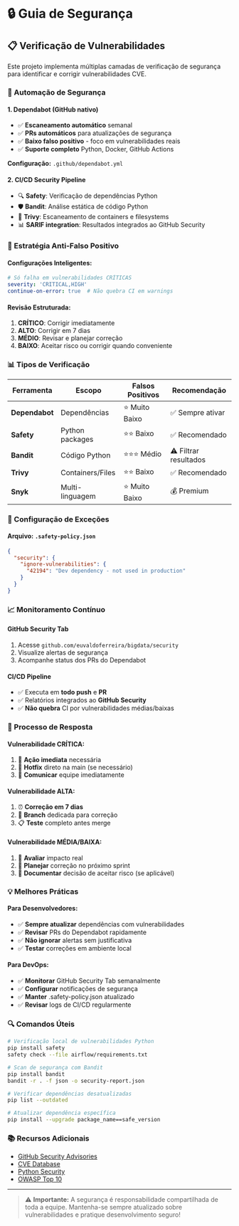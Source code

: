 # 🔒 Guia de Segurança

## 📋 Verificação de Vulnerabilidades

Este projeto implementa múltiplas camadas de verificação de segurança para identificar e corrigir vulnerabilidades CVE.

### 🤖 Automação de Segurança

#### **1. Dependabot (GitHub nativo)**
- ✅ **Escaneamento automático** semanal
- ✅ **PRs automáticos** para atualizações de segurança
- ✅ **Baixo falso positivo** - foco em vulnerabilidades reais
- ✅ **Suporte completo** Python, Docker, GitHub Actions

**Configuração:** `.github/dependabot.yml`

#### **2. CI/CD Security Pipeline**
- 🔍 **Safety**: Verificação de dependências Python
- 🛡️ **Bandit**: Análise estática de código Python
- 🐳 **Trivy**: Escaneamento de containers e filesystems
- 📊 **SARIF integration**: Resultados integrados ao GitHub Security

### 🎯 Estratégia Anti-Falso Positivo

#### **Configurações Inteligentes:**
```yaml
# Só falha em vulnerabilidades CRÍTICAS
severity: 'CRITICAL,HIGH'
continue-on-error: true  # Não quebra CI em warnings
```

#### **Revisão Estruturada:**
1. **CRÍTICO**: Corrigir imediatamente
2. **ALTO**: Corrigir em 7 dias  
3. **MÉDIO**: Revisar e planejar correção
4. **BAIXO**: Aceitar risco ou corrigir quando conveniente

### 📊 Tipos de Verificação

| Ferramenta | Escopo | Falsos Positivos | Recomendação |
|------------|--------|------------------|--------------|
| **Dependabot** | Dependências | ⭐ Muito Baixo | ✅ Sempre ativar |
| **Safety** | Python packages | ⭐⭐ Baixo | ✅ Recomendado |
| **Bandit** | Código Python | ⭐⭐⭐ Médio | ⚠️ Filtrar resultados |
| **Trivy** | Containers/Files | ⭐⭐ Baixo | ✅ Recomendado |
| **Snyk** | Multi-linguagem | ⭐ Muito Baixo | 💰 Premium |

### 🔧 Configuração de Exceções

#### **Arquivo:** `.safety-policy.json`
```json
{
  "security": {
    "ignore-vulnerabilities": {
      "42194": "Dev dependency - not used in production"
    }
  }
}
```

### 📈 Monitoramento Contínuo

#### **GitHub Security Tab**
1. Acesse `github.com/euvaldoferreira/bigdata/security`
2. Visualize alertas de segurança
3. Acompanhe status dos PRs do Dependabot

#### **CI/CD Pipeline**
- ✅ Executa em **todo push** e **PR**
- ✅ Relatórios integrados ao **GitHub Security**
- ✅ **Não quebra** CI por vulnerabilidades médias/baixas

### 🚨 Processo de Resposta

#### **Vulnerabilidade CRÍTICA:**
1. 🚨 **Ação imediata** necessária
2. 🔄 **Hotfix** direto na main (se necessário)
3. 📢 **Comunicar** equipe imediatamente

#### **Vulnerabilidade ALTA:**
1. ⏰ **Correção em 7 dias**
2. 🌿 **Branch** dedicada para correção
3. 📋 **Teste** completo antes merge

#### **Vulnerabilidade MÉDIA/BAIXA:**
1. 📝 **Avaliar** impacto real
2. 📅 **Planejar** correção no próximo sprint
3. 📄 **Documentar** decisão de aceitar risco (se aplicável)

### 💡 Melhores Práticas

#### **Para Desenvolvedores:**
- ✅ **Sempre atualizar** dependências com vulnerabilidades
- ✅ **Revisar** PRs do Dependabot rapidamente
- ✅ **Não ignorar** alertas sem justificativa
- ✅ **Testar** correções em ambiente local

#### **Para DevOps:**
- ✅ **Monitorar** GitHub Security Tab semanalmente
- ✅ **Configurar** notificações de segurança
- ✅ **Manter** .safety-policy.json atualizado
- ✅ **Revisar** logs de CI/CD regularmente

### 🔍 Comandos Úteis

```bash
# Verificação local de vulnerabilidades Python
pip install safety
safety check --file airflow/requirements.txt

# Scan de segurança com Bandit
pip install bandit
bandit -r . -f json -o security-report.json

# Verificar dependências desatualizadas
pip list --outdated

# Atualizar dependência específica
pip install --upgrade package_name==safe_version
```

### 📚 Recursos Adicionais

- [GitHub Security Advisories](https://github.com/advisories)
- [CVE Database](https://cve.mitre.org/)
- [Python Security](https://python-security.readthedocs.io/)
- [OWASP Top 10](https://owasp.org/www-project-top-ten/)

---

> ⚠️ **Importante:** A segurança é responsabilidade compartilhada de toda a equipe. Mantenha-se sempre atualizado sobre vulnerabilidades e pratique desenvolvimento seguro!